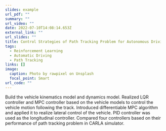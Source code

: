 ```yaml
---
slides: example
url_pdf: ""
summary: ""
url_video: ""
date: 2022-07-10T14:08:14.653Z
external_link: ""
url_slides: ""
title: Control Strategies of Path Tracking Problem for Autonomous Driving
tags:
  - Reinforcement Learning
  - Automatic Driving
  - Path Tracking
links: []
image:
  caption: Photo by rawpixel on Unsplash
  focal_point: Smart
url_code: ""
---
```

Build the vehicle kinematics model and dynamics model. Realized LQR controller and MPC controller based on the vehicle models to control the vehicle motion following the track.
Introduced differentiable MPC algorithm and applied it to realize lateral control of the vehicle. PID controller was used as the longitudinal controller.
Compared four controllers based on their performance of path tracking problem in CARLA simulator.